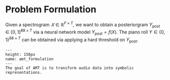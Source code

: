 # Problem Formulation
Given a spectrogram $𝑋\in \mathbb{R}^{F \times T}$,
we want to obtain a posteriorgram $Y_{\text{post}}\in [0,1]^{88\times T}$ via a neural network model $Y_{\text{post}}=f(X)$.
The piano roll $Y\in \{0,1\}^{88\times T}$ can be obtained via applying a hard threshold on $Y_{\text{post}}$.

```{figure} ../../../images/amt_formulation.png
---
height: 150px
name: amt_formulation
---
The goal of AMT is to transform audio data into symbolic representations.
```